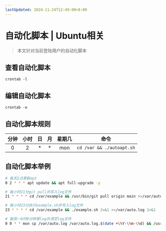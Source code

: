 ```yaml
---
lastUpdated: 2024-11-24T12:49:00+8:00
---
```


# 自动化脚本 | Ubuntu相关

> 本文针对当前登陆用户的自动化脚本

## 查看自动化脚本

```crontab -l```

## 编辑自动化脚本

```crontab -e```

## 自动化脚本规则

| 分钟  | 小时  |  日   |  月   | 星期几 |             命令              |
| :---: | :---: | :---: | :---: | :----: | :---------------------------: |
|   0   |   2   |   *   |   *   |  mon   | ```cd /var && ./autoapt.sh``` |

## 自动化脚本举例

```sh
# 每天2点更新apt
0 2 * * * apt update && apt full-upgrade -y

# 每小时21分git pull并写入log文件
21 * * * * cd /var/example && /usr/bin/git pull origin main >>/var/auto.log 2>&1

# 每小时23分执行example.sh并写入log文件
23 * * * * cd /var/example && ./example.sh 2>&1 >>/var/auto.log 2>&1

# 每周一0时0分转移log并清空log文件
0 0 * * mon cp /var/auto.log /var/auto.log.$(date +\%Y-\%m-\%d) && /usr/bin/truncate -s 0 /var/auto.log
```